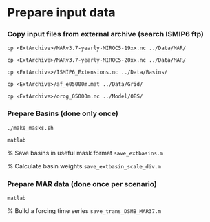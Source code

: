 # Prepare input data 

### Copy input files from external archive (search ISMIP6 ftp)
```cp <ExtArchive>/MARv3.7-yearly-MIROC5-19xx.nc ../Data/MAR/```

```cp <ExtArchive>/MARv3.7-yearly-MIROC5-20xx.nc ../Data/MAR/```

```cp <ExtArchive>/ISMIP6_Extensions.nc ../Data/Basins/```

```cp <ExtArchive>/af_e05000m.mat ../Data/Grid/```

```cp <ExtArchive>/orog_05000m.nc ../Model/OBS/```

### Prepare Basins (done only once)

`./make_masks.sh`

`matlab`

% Save basins in useful mask format 
`save_extbasins.m`

% Calculate basin weights
`save_extbasin_scale_div.m`


### Prepare MAR data (done once per scenario) 
`matlab`

% Build a forcing time series 
`save_trans_DSMB_MAR37.m`

